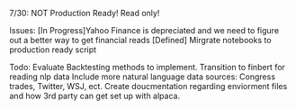 7/30: NOT Production Ready! Read only!

Issues: 
  [In Progress]Yahoo Finance is depreciated and we need to figure out a better way to get financial reads
  [Defined] Mirgrate notebooks to production ready script

Todo:
  Evaluate Backtesting methods to implement. 
  Transition to finbert for reading nlp data 
  Include more natural language data sources: Congress trades, Twitter, WSJ, ect. 
  Create doucmentation regarding enviorment files and how 3rd party can get set up with alpaca. 
